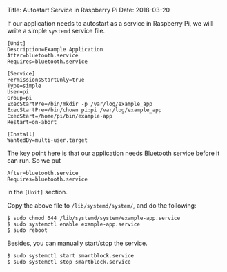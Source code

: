 Title: Autostart Service in Raspberry Pi
Date: 2018-03-20

If our application needs to autostart as a service in Raspberry Pi, we will write a simple `systemd` service file.
```
[Unit]
Description=Example Application
After=bluetooth.service
Requires=bluetooth.service

[Service]
PermissionsStartOnly=true
Type=simple
User=pi
Group=pi
ExecStartPre=/bin/mkdir -p /var/log/example_app
ExecStartPre=/bin/chown pi:pi /var/log/example_app
ExecStart=/home/pi/bin/example-app
Restart=on-abort

[Install]
WantedBy=multi-user.target
```

The key point here is that our application needs Bluetooth service before it can run. So we put
```
After=bluetooth.service
Requires=bluetooth.service
```

in the `[Unit]` section.

Copy the above file to `/lib/systemd/system/`, and do the following:
```
$ sudo chmod 644 /lib/systemd/system/example-app.service
$ sudo systemctl enable example-app.service
$ sudo reboot
```

Besides, you can manually start/stop the service.
```
$ sudo systemctl start smartblock.service
$ sudo systemctl stop smartblock.service
```